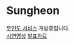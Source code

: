 # Sungheon
[무인도 서비스](https://github.com/M-U-I-N-D-O/muindo-server) 개발중입니다.  
[시연영상](https://drive.google.com/file/d/1zB1mn9_OpgYrb1vs28Th6im0aYK2eZO_/view?usp=sharing)
[발표자료](https://drive.google.com/file/d/16TMHE8lHgUaSCl2tHxfLef6Z_SISKzi3/view?usp=sharing)
